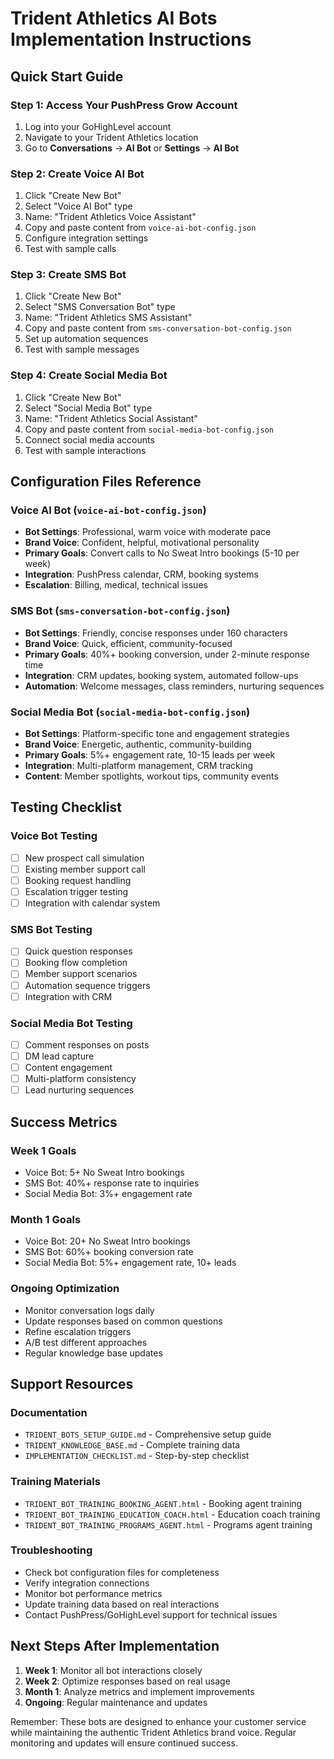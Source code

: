# Trident Athletics AI Bots Implementation Instructions

## Quick Start Guide

### Step 1: Access Your PushPress Grow Account
1. Log into your GoHighLevel account
2. Navigate to your Trident Athletics location
3. Go to **Conversations** → **AI Bot** or **Settings** → **AI Bot**

### Step 2: Create Voice AI Bot
1. Click "Create New Bot"
2. Select "Voice AI Bot" type
3. Name: "Trident Athletics Voice Assistant"
4. Copy and paste content from `voice-ai-bot-config.json`
5. Configure integration settings
6. Test with sample calls

### Step 3: Create SMS Bot
1. Click "Create New Bot"
2. Select "SMS Conversation Bot" type
3. Name: "Trident Athletics SMS Assistant"
4. Copy and paste content from `sms-conversation-bot-config.json`
5. Set up automation sequences
6. Test with sample messages

### Step 4: Create Social Media Bot
1. Click "Create New Bot"
2. Select "Social Media Bot" type
3. Name: "Trident Athletics Social Assistant"
4. Copy and paste content from `social-media-bot-config.json`
5. Connect social media accounts
6. Test with sample interactions

## Configuration Files Reference

### Voice AI Bot (`voice-ai-bot-config.json`)
- **Bot Settings**: Professional, warm voice with moderate pace
- **Brand Voice**: Confident, helpful, motivational personality
- **Primary Goals**: Convert calls to No Sweat Intro bookings (5-10 per week)
- **Integration**: PushPress calendar, CRM, booking systems
- **Escalation**: Billing, medical, technical issues

### SMS Bot (`sms-conversation-bot-config.json`)
- **Bot Settings**: Friendly, concise responses under 160 characters
- **Brand Voice**: Quick, efficient, community-focused
- **Primary Goals**: 40%+ booking conversion, under 2-minute response time
- **Integration**: CRM updates, booking system, automated follow-ups
- **Automation**: Welcome messages, class reminders, nurturing sequences

### Social Media Bot (`social-media-bot-config.json`)
- **Bot Settings**: Platform-specific tone and engagement strategies
- **Brand Voice**: Energetic, authentic, community-building
- **Primary Goals**: 5%+ engagement rate, 10-15 leads per week
- **Integration**: Multi-platform management, CRM tracking
- **Content**: Member spotlights, workout tips, community events

## Testing Checklist

### Voice Bot Testing
- [ ] New prospect call simulation
- [ ] Existing member support call
- [ ] Booking request handling
- [ ] Escalation trigger testing
- [ ] Integration with calendar system

### SMS Bot Testing
- [ ] Quick question responses
- [ ] Booking flow completion
- [ ] Member support scenarios
- [ ] Automation sequence triggers
- [ ] Integration with CRM

### Social Media Bot Testing
- [ ] Comment responses on posts
- [ ] DM lead capture
- [ ] Content engagement
- [ ] Multi-platform consistency
- [ ] Lead nurturing sequences

## Success Metrics

### Week 1 Goals
- Voice Bot: 5+ No Sweat Intro bookings
- SMS Bot: 40%+ response rate to inquiries
- Social Media Bot: 3%+ engagement rate

### Month 1 Goals
- Voice Bot: 20+ No Sweat Intro bookings
- SMS Bot: 60%+ booking conversion rate
- Social Media Bot: 5%+ engagement rate, 10+ leads

### Ongoing Optimization
- Monitor conversation logs daily
- Update responses based on common questions
- Refine escalation triggers
- A/B test different approaches
- Regular knowledge base updates

## Support Resources

### Documentation
- `TRIDENT_BOTS_SETUP_GUIDE.md` - Comprehensive setup guide
- `TRIDENT_KNOWLEDGE_BASE.md` - Complete training data
- `IMPLEMENTATION_CHECKLIST.md` - Step-by-step checklist

### Training Materials
- `TRIDENT_BOT_TRAINING_BOOKING_AGENT.html` - Booking agent training
- `TRIDENT_BOT_TRAINING_EDUCATION_COACH.html` - Education coach training
- `TRIDENT_BOT_TRAINING_PROGRAMS_AGENT.html` - Programs agent training

### Troubleshooting
- Check bot configuration files for completeness
- Verify integration connections
- Monitor bot performance metrics
- Update training data based on real interactions
- Contact PushPress/GoHighLevel support for technical issues

## Next Steps After Implementation

1. **Week 1**: Monitor all bot interactions closely
2. **Week 2**: Optimize responses based on real usage
3. **Month 1**: Analyze metrics and implement improvements
4. **Ongoing**: Regular maintenance and updates

Remember: These bots are designed to enhance your customer service while maintaining the authentic Trident Athletics brand voice. Regular monitoring and updates will ensure continued success.
